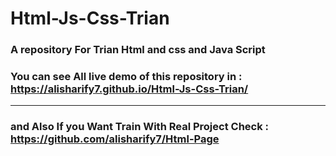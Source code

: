 # Html-Js-Css-Trian
### A repository For Trian Html and css and Java Script


### You can see All live demo of this repository in : https://alisharify7.github.io/Html-Js-Css-Trian/

---

### and Also If you Want Train With Real Project Check : https://github.com/alisharify7/Html-Page

